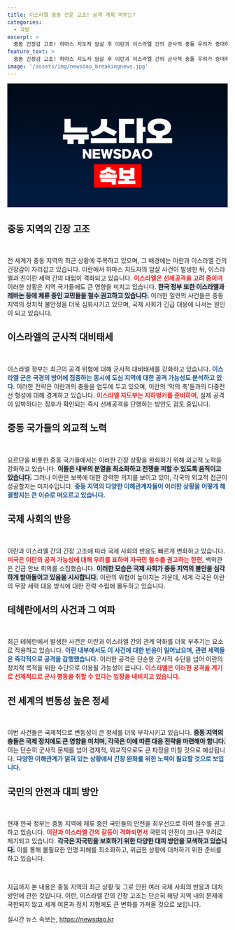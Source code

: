 ```yaml
---
title: 이스라엘 중동 전운 고조! 공격 계획 여부는?
categories:
  - 국방
excerpt: >
  중동 긴장감 고조! 하마스 지도자 암살 후 이란과 이스라엘 간의 군사적 충돌 우려가 증대하며, 한국 정부는 교민 철수를 권고했습니다. 이스라엘의 선제공격 가능성까지 제기되는 상황, 세계가 주목하고 있습니다!
feature_text: >
  중동 긴장감 고조! 하마스 지도자 암살 후 이란과 이스라엘 간의 군사적 충돌 우려가 증대하며, 한국 정부는 교민 철수를 권고했습니다. 이스라엘의 선제공격 가능성까지 제기되는 상황, 세계가 주목하고 있습니다!
image: '/assets/img/newsdao_breakingnews.jpg'
---
```


<p><img src="/assets/img/newsdao_breakingnews.jpg" alt="cryptoinkorea 속보" /></p>

<h2 data-ke-size="size26">중동 지역의 긴장 고조</h2>

<p data-ke-size="size16">&nbsp;</p>

<p>전 세계가 중동 지역의 최근 상황에 주목하고 있으며, 그 배경에는 이란과 이스라엘 간의 긴장감이 자리잡고 있습니다. 이란에서 하마스 지도자의 암살 사건이 발생한 뒤, 이스라엘과 친이란 세력 간의 대립이 격화되고 있습니다. <b><span style="color: #ee2323;">이스라엘은 선제공격을 고려 중이며</span></b> 이러한 상황은 지역 국가들에도 큰 영향을 미치고 있습니다. <b><span style="background-color: #21538527;">한국 정부 또한 이스라엘과 레바논 등에 체류 중인 교민들을 철수 권고하고 있습니다.</span></b> 이러한 일련의 사건들은 중동 지역의 정치적 불안정을 더욱 심화시키고 있으며, 국제 사회가 긴급 대응에 나서는 원인이 되고 있습니다.</p>

<h2 data-ke-size="size26">이스라엘의 군사적 대비태세</h2>

<p data-ke-size="size16">&nbsp;</p>

<p>이스라엘 정부는 최근의 공격 위협에 대해 군사적 대비태세를 강화하고 있습니다. <b><span style="color: #1a5490;">이스라엘 군은 국경의 방어에 집중하는 동시에 도심 지역에 대한 공격 가능성도 분석하고 있다</span></b>. 이러한 전략은 이란과의 충돌을 염두에 두고 있으며, 이란의 '악의 축'들과의 다중전선 형성에 대해 경계하고 있습니다. <b><span style="color: #ee2323;">이스라엘 지도부는 지하벙커를 준비하며</span></b>, 실제 공격이 임박하다는 징후가 확인되는 즉시 선제공격을 단행하는 방안도 검토 중입니다. </p>

<h2 data-ke-size="size26">중동 국가들의 외교적 노력</h2>

<p data-ke-size="size16">&nbsp;</p>

<p>요르단을 비롯한 중동 국가들에서는 이러한 긴장 상황을 완화하기 위해 외교적 노력을 강화하고 있습니다. <b><span style="background-color: #21538527;">이들은 내부의 분열을 최소화하고 전쟁을 피할 수 있도록 움직이고 있습니다.</span></b> 그러나 이란은 보복에 대한 강력한 의지를 보이고 있어, 각국의 외교적 접근이 성공할지는 미지수입니다. <b><span style="color: #1a5490;">중동 지역의 다양한 이해관계자들이 이러한 상황을 어떻게 해결할지는 큰 이슈로 떠오르고 있습니다.</span></b></p>

<h2 data-ke-size="size26">국제 사회의 반응</h2>

<p data-ke-size="size16">&nbsp;</p>

<p>이란과 이스라엘 간의 긴장 고조에 따라 국제 사회의 반응도 빠르게 변화하고 있습니다. <b><span style="color: #ee2323;">미국은 이란의 공격 가능성에 대해 우려를 표하며 자국민 철수를 권고하는 한편</span></b>, 백악관은 긴급 안보 회의를 소집했습니다. <b><span style="background-color: #21538527;">이러한 모습은 국제 사회가 중동 지역의 불안을 심각하게 받아들이고 있음을 시사합니다.</span></b> 이란의 위협이 높아지는 가운데, 세계 각국은 이란의 무장 세력 대응 방식에 대한 전략 수립에 몰두하고 있습니다.</p>

<h2 data-ke-size="size26">테헤란에서의 사건과 그 여파</h2>

<p data-ke-size="size16">&nbsp;</p>

<p>최근 테헤란에서 발생한 사건은 이란과 이스라엘 간의 관계 악화를 더욱 부추기는 요소로 작용하고 있습니다. <b><span style="color: #1a5490;">이란 내부에서도 이 사건에 대한 반응이 일어났으며, 관련 세력들은 즉각적으로 공격을 감행했습니다.</span></b> 이러한 공격은 단순한 군사적 수단을 넘어 이란의 정치적 목적을 위한 수단으로 이용될 가능성이 큽니다. <b><span style="color: #ee2323;">이스라엘은 이러한 공격을 계기로 선제적으로 군사 행동을 취할 수 있다는 입장을 내비치고 있습니다.</span></b></p>

<h2 data-ke-size="size26">전 세계의 변동성 높은 정세</h2>

<p data-ke-size="size16">&nbsp;</p>

<p>이번 사건들은 국제적으로 변동성이 큰 정세를 더욱 부각시키고 있습니다. <b><span style="background-color: #21538527;">중동 지역의 충돌은 국제 정치에도 큰 영향을 미치며, 각국은 이에 따른 대응 전략을 마련해야 합니다.</span></b> 이는 단순히 군사적 문제를 넘어 경제적, 외교적으로도 큰 파장을 미칠 것으로 예상됩니다. <b><span style="color: #1a5490;">다양한 이해관계가 얽혀 있는 상황에서 긴장 완화를 위한 노력이 필요할 것으로 보입니다.</span></b></p>

<h2 data-ke-size="size26">국민의 안전과 대피 방안</h2>

<p data-ke-size="size16">&nbsp;</p>

<p>현재 한국 정부는 중동 지역에 체류 중인 국민들의 안전을 최우선으로 하여 철수를 권고하고 있습니다. <b><span style="color: #ee2323;">이란과 이스라엘 간의 갈등이 격화되면서</span></b> 국민의 안전이 크나큰 우려로 제기되고 있습니다. <b><span style="background-color: #21538527;">각국은 자국민을 보호하기 위한 다양한 대피 방안을 모색하고 있습니다.</span></b> 이를 통해 불필요한 인명 피해를 최소화하고, 위급한 상황에 대처하기 위한 준비를 하고 있습니다.</p>

<p data-ke-size="size16">&nbsp;</p>

<p>지금까지 본 내용은 중동 지역의 최근 상황 및 그로 인한 여러 국제 사회의 반응과 대처 방안에 관한 것입니다. 이란, 이스라엘 간의 긴장 고조는 단순히 해당 지역 내의 문제에 국한되지 않고 세계 여론과 정치 지형에도 큰 변화를 가져올 것으로 보입니다.</p>
실시간 뉴스 속보는, <a href="https://newsdao.kr" rel="dofollow">https://newsdao.kr</a>


